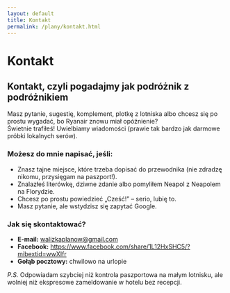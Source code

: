 ```yaml
---
layout: default
title: Kontakt
permalink: /plany/kontakt.html
---
```


# Kontakt

<section id="kontakt">
  <h2>Kontakt, czyli pogadajmy jak podróżnik z podróżnikiem</h2>
  <p>
    Masz pytanie, sugestię, komplement, plotkę z lotniska albo chcesz się po prostu wygadać, bo Ryanair znowu miał opóźnienie?<br>
    Świetnie trafiłeś! Uwielbiamy wiadomości (prawie tak bardzo jak darmowe próbki lokalnych serów).
  </p>

  <h3>Możesz do mnie napisać, jeśli:</h3>
  <ul>
    <li>Znasz tajne miejsce, które trzeba dopisać do przewodnika (nie zdradzę nikomu, przysięgam na paszport!).</li>
    <li>Znalazłeś literówkę, dziwne zdanie albo pomyliłem Neapol z Neapolem na Florydzie.</li>
    <li>Chcesz po prostu powiedzieć „Cześć!” – serio, lubię to.</li>
    <li>Masz pytanie, ale wstydzisz się zapytać Google.</li>
  </ul>

  <h3>Jak się skontaktować?</h3>
  <ul>
    <li><strong>E-mail:</strong> <a href="mailto">walizkaplanow@gmail.com </a></li>
    <li><strong>Facebook:</strong> <a href="#">https://www.facebook.com/share/1L12HxSHC5/?mibextid=wwXIfr</a></li>
    <li><strong>Gołąb pocztowy:</strong> chwilowo na urlopie</li>
  </ul>

  <p><em>P.S.</em> Odpowiadam szybciej niż kontrola paszportowa na małym lotnisku, ale wolniej niż ekspresowe zameldowanie w hotelu bez recepcji.</p>
</section>

